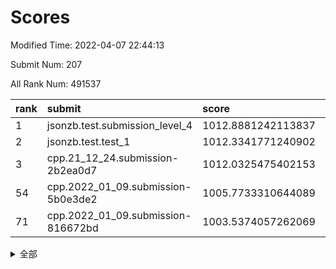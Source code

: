 # Scores

Modified Time: 2022-04-07 22:44:13

Submit Num: 207

All Rank Num: 491537

| rank |               submit               |       score        |       sigma        | pk_num |
| :--- | :--------------------------------- | :----------------- | :----------------- | :----- |
| 1    | jsonzb.test.submission_level_4     | 1012.8881242113837 | 0.8178291351973624 | 9503   |
| 2    | jsonzb.test.test_1                 | 1012.3341771240902 | 0.7935557702773337 | 9497   |
| 3    | cpp.21_12_24.submission-2b2ea0d7   | 1012.0325475402153 | 0.7915249305627782 | 9499   |
| 54   | cpp.2022_01_09.submission-5b0e3de2 | 1005.7733310644089 | 0.7229453200552686 | 9496   |
| 71   | cpp.2022_01_09.submission-816672bd | 1003.5374057262069 | 0.7098795587382454 | 9501   |


<details>
<summary>全部</summary>

| rank |                 submit                 |       score        |       sigma        | pk_num |
| :--- | :------------------------------------- | :----------------- | :----------------- | :----- |
| 1    | jsonzb.test.submission_level_4         | 1012.8881242113837 | 0.8178291351973624 | 9503   |
| 2    | jsonzb.test.test_1                     | 1012.3341771240902 | 0.7935557702773337 | 9497   |
| 3    | cpp.21_12_24.submission-2b2ea0d7       | 1012.0325475402153 | 0.7915249305627782 | 9499   |
| 4    | gobigger.level_3.submission_level_3_41 | 1011.9352789292041 | 0.782981752967152  | 9499   |
| 5    | gobigger.level_3.submission_level_3_30 | 1011.2891727106853 | 0.7479653566632318 | 9499   |
| 6    | gobigger.level_3.submission_level_3_32 | 1011.0141524644462 | 0.8006718454551834 | 9496   |
| 7    | gobigger.level_3.submission_level_3_25 | 1010.9843243585271 | 0.778009321271412  | 9499   |
| 8    | gobigger.level_3.submission_level_3_10 | 1010.9215276686605 | 0.7696724391845909 | 9497   |
| 9    | gobigger.level_3.submission_level_3_36 | 1010.8813061342579 | 0.7881726644772691 | 9503   |
| 10   | gobigger.level_3.submission_level_3_23 | 1010.820291905898  | 0.7575887531837983 | 9499   |
| 11   | gobigger.level_3.submission_level_3_3  | 1010.6710947267975 | 0.7677102234980943 | 9496   |
| 12   | gobigger.level_3.submission_level_3_21 | 1010.579097422791  | 0.7736360208337667 | 9496   |
| 13   | gobigger.level_3.submission_level_3_16 | 1010.5665605088063 | 0.7721054779211858 | 9500   |
| 14   | gobigger.level_3.submission_level_3_15 | 1010.4959144746675 | 0.7658420958398905 | 9496   |
| 15   | gobigger.level_3.submission_level_3_39 | 1010.4937762636347 | 0.7675957327650761 | 9500   |
| 16   | gobigger.level_3.submission_level_3_40 | 1010.4164885202132 | 0.7544064474390403 | 9500   |
| 17   | gobigger.level_3.submission_level_3_20 | 1010.3871376928578 | 0.7718375287922282 | 9501   |
| 18   | gobigger.level_3.submission_level_3_28 | 1010.3545752043738 | 0.7430810952333629 | 9498   |
| 19   | gobigger.level_3.submission_level_3_44 | 1010.3305286480931 | 0.7541377291781418 | 9495   |
| 20   | gobigger.level_3.submission_level_3_12 | 1010.3084200220937 | 0.807493978804174  | 9500   |
| 21   | gobigger.level_3.submission_level_3_46 | 1010.2733819448679 | 0.7537104341287235 | 9504   |
| 22   | gobigger.level_3.submission_level_3_35 | 1010.2159577724937 | 0.7599322736902    | 9496   |
| 23   | gobigger.level_3.submission_level_3_47 | 1010.1614487237705 | 0.7685403347984237 | 9499   |
| 24   | gobigger.level_3.submission_level_3_8  | 1010.1483414989933 | 0.7767816031969605 | 9500   |
| 25   | gobigger.level_3.submission_level_3_13 | 1010.1276283512412 | 0.7381872822654927 | 9499   |
| 26   | gobigger.level_3.submission_level_3_11 | 1010.115339428134  | 0.7455899285175113 | 9499   |
| 27   | gobigger.level_3.submission_level_3_17 | 1010.0526462230973 | 0.771919589541452  | 9498   |
| 28   | gobigger.level_3.submission_level_3_24 | 1009.9985828952542 | 0.7531978006882417 | 9499   |
| 29   | gobigger.level_3.submission_level_3_26 | 1009.9636964697671 | 0.7552966731970158 | 9498   |
| 30   | gobigger.level_3.submission_level_3_48 | 1009.9385999545406 | 0.7785897093075097 | 9499   |
| 31   | gobigger.level_3.submission_level_3_29 | 1009.9331326207154 | 0.7501627573841337 | 9490   |
| 32   | gobigger.level_3.submission_level_3_18 | 1009.8560269810799 | 0.7567086629721377 | 9496   |
| 33   | gobigger.level_3.submission_level_3_43 | 1009.8521810242237 | 0.7699832471970438 | 9494   |
| 34   | gobigger.level_3.submission_level_3_14 | 1009.817654066029  | 0.7931772087934605 | 9500   |
| 35   | gobigger.level_3.submission_level_3_19 | 1009.8124581695384 | 0.7766832692228973 | 9499   |
| 36   | gobigger.level_3.submission_level_3_38 | 1009.7492005644621 | 0.7472251292205675 | 9502   |
| 37   | gobigger.level_3.submission_level_3_45 | 1009.6939201126115 | 0.7958535806523698 | 9495   |
| 38   | gobigger.level_3.submission_level_3_49 | 1009.6379330553523 | 0.7501585996454249 | 9503   |
| 39   | gobigger.level_3.submission_level_3_5  | 1009.4709985474683 | 0.7673774440415623 | 9492   |
| 40   | gobigger.level_3.submission_level_3_2  | 1009.3583568880532 | 0.7688558688362627 | 9499   |
| 41   | gobigger.level_3.submission_level_3_4  | 1009.2578923026595 | 0.7424481484783257 | 9500   |
| 42   | gobigger.level_3.submission_level_3_7  | 1009.2034109412972 | 0.7584129102554686 | 9498   |
| 43   | gobigger.level_3.submission_level_3_9  | 1009.1568072930543 | 0.7574265493344825 | 9491   |
| 44   | gobigger.level_3.submission_level_3_6  | 1009.0704432085487 | 0.7387432120646319 | 9495   |
| 45   | gobigger.level_3.submission_level_3_1  | 1009.0650368179603 | 0.7448108584704998 | 9498   |
| 46   | gobigger.level_3.submission_level_3_27 | 1009.0120275516144 | 0.7561076406231795 | 9499   |
| 47   | gobigger.level_3.submission_level_3_37 | 1008.9851209849087 | 0.764048411237165  | 9495   |
| 48   | gobigger.level_3.submission_level_3_0  | 1008.8677337936672 | 0.7575911103238832 | 9496   |
| 49   | gobigger.level_3.submission_level_3_42 | 1008.7269835940469 | 0.7401534486663968 | 9494   |
| 50   | gobigger.level_3.submission_level_3_31 | 1008.5966545736273 | 0.726908246870332  | 9501   |
| 51   | gobigger.level_3.submission_level_3_34 | 1008.4209282792406 | 0.7287377124614551 | 9498   |
| 52   | gobigger.level_3.submission_level_3_33 | 1008.3638677290938 | 0.7343149124228762 | 9507   |
| 53   | gobigger.level_3.submission_level_3_22 | 1007.9950901084449 | 0.7429617702606458 | 9500   |
| 54   | cpp.2022_01_09.submission-5b0e3de2     | 1005.7733310644089 | 0.7229453200552686 | 9496   |
| 55   | gobigger.level_1.submission_level_1_43 | 1005.0222240317848 | 0.7150881322725469 | 9497   |
| 56   | gobigger.level_1.submission_level_1_27 | 1004.6510023965778 | 0.7176462012189394 | 9498   |
| 57   | gobigger.level_1.submission_level_1_2  | 1004.4588392958893 | 0.7054315040411537 | 9502   |
| 58   | gobigger.level_1.submission_level_1_48 | 1004.4542478334922 | 0.7115982279914773 | 9498   |
| 59   | gobigger.level_1.submission_level_1_19 | 1004.4119749050643 | 0.7095358512962087 | 9497   |
| 60   | gobigger.level_1.submission_level_1_38 | 1004.349221040892  | 0.7212362355511686 | 9500   |
| 61   | gobigger.level_1.submission_level_1_23 | 1004.3431835402483 | 0.7289231743211009 | 9495   |
| 62   | gobigger.level_1.submission_level_1_11 | 1004.2048466036376 | 0.7122811241867761 | 9496   |
| 63   | gobigger.level_1.submission_level_1_3  | 1004.0476800843501 | 0.7056873089237562 | 9499   |
| 64   | gobigger.level_1.submission_level_1_45 | 1004.0192315960627 | 0.7227249197541034 | 9502   |
| 65   | gobigger.level_1.submission_level_1_25 | 1003.9801285160946 | 0.7122256442548685 | 9500   |
| 66   | gobigger.level_1.submission_level_1_35 | 1003.900974765911  | 0.7297609526337371 | 9501   |
| 67   | gobigger.level_1.submission_level_1_33 | 1003.8852861343445 | 0.7227006172208433 | 9497   |
| 68   | gobigger.level_1.submission_level_1_10 | 1003.8297128618455 | 0.7162476194665238 | 9498   |
| 69   | gobigger.level_1.submission_level_1_8  | 1003.7480620087165 | 0.7146727357833138 | 9497   |
| 70   | gobigger.level_1.submission_level_1_16 | 1003.6132723594615 | 0.716868334306203  | 9502   |
| 71   | cpp.2022_01_09.submission-816672bd     | 1003.5374057262069 | 0.7098795587382454 | 9501   |
| 72   | gobigger.level_1.submission_level_1_46 | 1003.4734710257608 | 0.7126285921770841 | 9495   |
| 73   | gobigger.level_1.submission_level_1_29 | 1003.4668784656374 | 0.7268090179158745 | 9503   |
| 74   | gobigger.level_1.submission_level_1_4  | 1003.4662478232526 | 0.7175259879885496 | 9501   |
| 75   | gobigger.level_1.submission_level_1_20 | 1003.427163297226  | 0.72571688439926   | 9497   |
| 76   | gobigger.level_1.submission_level_1_21 | 1003.1365298603074 | 0.7122407222330995 | 9494   |
| 77   | gobigger.level_1.submission_level_1_40 | 1003.1250511676456 | 0.7163532219372261 | 9501   |
| 78   | gobigger.level_1.submission_level_1_49 | 1003.1196152158723 | 0.7193576418243107 | 9502   |
| 79   | gobigger.level_1.submission_level_1_28 | 1003.0581814624198 | 0.7152865552561865 | 9499   |
| 80   | gobigger.level_1.submission_level_1_9  | 1003.0331009981659 | 0.7003933307931071 | 9502   |
| 81   | gobigger.level_1.submission_level_1_30 | 1002.979766258519  | 0.7081305330473593 | 9496   |
| 82   | gobigger.level_1.submission_level_1_1  | 1002.944393468113  | 0.714552199165463  | 9503   |
| 83   | gobigger.level_1.submission_level_1_0  | 1002.9104137187746 | 0.7121197876615444 | 9495   |
| 84   | gobigger.level_1.submission_level_1_15 | 1002.9095873493351 | 0.7076228719027718 | 9494   |
| 85   | gobigger.level_1.submission_level_1_36 | 1002.8593836642076 | 0.7073381428822728 | 9499   |
| 86   | gobigger.level_1.submission_level_1_24 | 1002.8504865802843 | 0.7149248948961663 | 9500   |
| 87   | gobigger.level_1.submission_level_1_41 | 1002.8448879426504 | 0.7046839770722548 | 9503   |
| 88   | gobigger.level_1.submission_level_1_17 | 1002.765904418267  | 0.7047814522255605 | 9503   |
| 89   | gobigger.level_1.submission_level_1_44 | 1002.7562452004263 | 0.7019516699095703 | 9504   |
| 90   | gobigger.level_1.submission_level_1_39 | 1002.7157941141177 | 0.7134713088991378 | 9502   |
| 91   | gobigger.level_1.submission_level_1_22 | 1002.6966057098376 | 0.7158605516767219 | 9500   |
| 92   | gobigger.level_1.submission_level_1_42 | 1002.6725581293302 | 0.724421299186728  | 9498   |
| 93   | gobigger.level_1.submission_level_1_34 | 1002.6137776489918 | 0.7026526614519296 | 9500   |
| 94   | gobigger.level_1.submission_level_1_5  | 1002.5944343048094 | 0.714017773574541  | 9498   |
| 95   | gobigger.level_1.submission_level_1_31 | 1002.447528777342  | 0.7042553092836566 | 9496   |
| 96   | gobigger.level_1.submission_level_1_37 | 1002.4111833603722 | 0.7070075095513205 | 9506   |
| 97   | gobigger.level_1.submission_level_1_13 | 1002.3336941868205 | 0.7089865364425237 | 9496   |
| 98   | gobigger.level_1.submission_level_1_18 | 1002.2552305252237 | 0.7099992432075106 | 9503   |
| 99   | gobigger.level_1.submission_level_1_47 | 1002.147375582556  | 0.70543859264655   | 9500   |
| 100  | gobigger.level_1.submission_level_1_12 | 1002.133595126244  | 0.712912084021516  | 9497   |
| 101  | gobigger.level_1.submission_level_1_14 | 1002.1119934787073 | 0.7167164452260477 | 9497   |
| 102  | gobigger.level_1.submission_level_1_32 | 1002.0978299473237 | 0.7124190980075292 | 9497   |
| 103  | gobigger.level_1.submission_level_1_7  | 1001.9816945538586 | 0.7054657389398601 | 9499   |
| 104  | gobigger.level_1.submission_level_1_26 | 1001.9127921411365 | 0.711113758976872  | 9498   |
| 105  | gobigger.level_1.submission_level_1_6  | 1001.6203935827727 | 0.715456005230841  | 9499   |
| 106  | gobigger.random.submission_random_38   | 997.5560253999698  | 0.7144705488447712 | 9500   |
| 107  | gobigger.random.submission_random_33   | 997.1674581349564  | 0.7059044564276017 | 9494   |
| 108  | gobigger.random.submission_random_36   | 997.0636404746335  | 0.7134512732159927 | 9495   |
| 109  | gobigger.random.submission_random_27   | 996.982052132104   | 0.7199126091248262 | 9495   |
| 110  | gobigger.random.submission_random_15   | 996.9137782301241  | 0.707751149624132  | 9500   |
| 111  | gobigger.random.submission_random_20   | 996.8542723216528  | 0.7116970173616229 | 9503   |
| 112  | gobigger.random.submission_random_42   | 996.7359444241023  | 0.7119083202890043 | 9500   |
| 113  | gobigger.random.submission_random_12   | 996.7227224161584  | 0.7076231513722822 | 9495   |
| 114  | gobigger.random.submission_random_37   | 996.7106520205452  | 0.7042715520949637 | 9495   |
| 115  | gobigger.random.submission_random_47   | 996.6050605557072  | 0.7204308102906505 | 9499   |
| 116  | gobigger.random.submission_random_34   | 996.5972918033459  | 0.7244750974743966 | 9495   |
| 117  | gobigger.random.submission_random_29   | 996.5561174933019  | 0.7034491340008281 | 9496   |
| 118  | gobigger.random.submission_random_4    | 996.533562127544   | 0.7051537011849949 | 9500   |
| 119  | gobigger.random.submission_random_26   | 996.5109585044261  | 0.7106767044526203 | 9500   |
| 120  | gobigger.random.submission_random_17   | 996.4750953750105  | 0.7058663397915735 | 9499   |
| 121  | gobigger.random.submission_random_35   | 996.4498851394738  | 0.7136673535489915 | 9499   |
| 122  | gobigger.random.submission_random_39   | 996.4403130535069  | 0.7020130473802425 | 9502   |
| 123  | gobigger.random.submission_random_2    | 996.4185218053126  | 0.7043049275922594 | 9496   |
| 124  | gobigger.random.submission_random_10   | 996.4117130114614  | 0.7080113338885871 | 9499   |
| 125  | gobigger.random.submission_random_16   | 996.3449985729702  | 0.7053417446436018 | 9499   |
| 126  | gobigger.random.submission_random_48   | 996.2411781942499  | 0.7096652792112413 | 9497   |
| 127  | gobigger.random.submission_random_43   | 996.2333280086115  | 0.7084274006903405 | 9498   |
| 128  | gobigger.random.submission_random_25   | 996.1740173789178  | 0.7144944126561866 | 9500   |
| 129  | gobigger.random.submission_random_11   | 996.1136541594232  | 0.7026913195909967 | 9503   |
| 130  | gobigger.random.submission_random_24   | 996.0822984568667  | 0.7155525884202041 | 9502   |
| 131  | gobigger.random.submission_random_31   | 996.0534817122364  | 0.7188199516989318 | 9500   |
| 132  | gobigger.random.submission_random_3    | 996.0459104852388  | 0.7020376780011648 | 9497   |
| 133  | gobigger.random.submission_random_8    | 996.0450341685571  | 0.7080264300936441 | 9497   |
| 134  | gobigger.random.submission_random_23   | 996.0239767633425  | 0.7073103075820433 | 9494   |
| 135  | gobigger.random.submission_random_7    | 995.9925765207128  | 0.7188184835714825 | 9499   |
| 136  | gobigger.random.submission_random_14   | 995.9841678947021  | 0.6991716224489519 | 9500   |
| 137  | gobigger.random.submission_random_49   | 995.9597732365768  | 0.7117828260274272 | 9499   |
| 138  | gobigger.random.submission_random_32   | 995.9513046033     | 0.710729824316819  | 9496   |
| 139  | gobigger.random.submission_random_28   | 995.8976724914979  | 0.7209544012624185 | 9498   |
| 140  | gobigger.random.submission_random_44   | 995.8917573317361  | 0.7136833273356602 | 9499   |
| 141  | gobigger.random.submission_random_0    | 995.7608665693986  | 0.7088812770607505 | 9497   |
| 142  | gobigger.random.submission_random_18   | 995.6966746566656  | 0.7112021499088219 | 9496   |
| 143  | gobigger.random.submission_random_46   | 995.6601535131416  | 0.7053953704923642 | 9501   |
| 144  | gobigger.random.submission_random_21   | 995.5865197421858  | 0.7123805315553264 | 9497   |
| 145  | gobigger.random.submission_random_22   | 995.5716330075929  | 0.714062794674323  | 9504   |
| 146  | gobigger.random.submission_random_5    | 995.4712685249372  | 0.7006597503982874 | 9498   |
| 147  | gobigger.random.submission_random_40   | 995.3582550610477  | 0.7112180026865346 | 9502   |
| 148  | gobigger.random.submission_random_1    | 995.2619627744025  | 0.7192948347530048 | 9496   |
| 149  | gobigger.random.submission_random_13   | 995.2567065571454  | 0.7354653362283935 | 9496   |
| 150  | gobigger.random.submission_random_9    | 995.1517458738954  | 0.7276671683589548 | 9498   |
| 151  | gobigger.level_2.submission_level_2_25 | 995.0907092601951  | 0.7235143958677168 | 9498   |
| 152  | gobigger.random.submission_random_6    | 995.0291396133915  | 0.7073897149727368 | 9503   |
| 153  | gobigger.random.submission_random_45   | 995.0221860928201  | 0.716665992352     | 9500   |
| 154  | gobigger.random.submission_random_41   | 995.0120701789524  | 0.7131080668261437 | 9497   |
| 155  | gobigger.random.submission_random_30   | 994.9435190566113  | 0.7201436498863049 | 9501   |
| 156  | gobigger.random.submission_random_19   | 994.7448391944489  | 0.7146804356899047 | 9500   |
| 157  | gobigger.level_2.submission_level_2_44 | 993.9864118573034  | 0.7240658207755214 | 9491   |
| 158  | gobigger.level_2.submission_level_2_1  | 993.9504664537985  | 0.7364806381031961 | 9495   |
| 159  | gobigger.level_2.submission_level_2_4  | 993.8416376786188  | 0.744380677492168  | 9493   |
| 160  | gobigger.level_2.submission_level_2_23 | 993.7396758625582  | 0.7313421201449166 | 9500   |
| 161  | gobigger.level_2.submission_level_2_33 | 993.604012802115   | 0.7260816277024162 | 9493   |
| 162  | gobigger.level_2.submission_level_2_2  | 993.5542232613288  | 0.7524727814201817 | 9497   |
| 163  | gobigger.level_2.submission_level_2_22 | 993.5156777562936  | 0.7268317938242396 | 9498   |
| 164  | gobigger.level_2.submission_level_2_11 | 993.4804342612138  | 0.7375221973180449 | 9494   |
| 165  | gobigger.level_2.submission_level_2_15 | 993.3424356507415  | 0.736940335358311  | 9500   |
| 166  | gobigger.level_2.submission_level_2_38 | 993.3241158287955  | 0.7382291212487254 | 9499   |
| 167  | gobigger.level_2.submission_level_2_42 | 992.9554261895988  | 0.7299493561668874 | 9496   |
| 168  | gobigger.level_2.submission_level_2_20 | 992.8884171524488  | 0.7465614618734755 | 9500   |
| 169  | gobigger.level_2.submission_level_2_16 | 992.8879683406489  | 0.7433842347833983 | 9495   |
| 170  | gobigger.level_2.submission_level_2_14 | 992.8029196740104  | 0.7520780023587267 | 9499   |
| 171  | gobigger.level_2.submission_level_2_7  | 992.7701652319469  | 0.730497543231008  | 9496   |
| 172  | gobigger.level_2.submission_level_2_19 | 992.7257595941117  | 0.7390773433040619 | 9496   |
| 173  | gobigger.level_2.submission_level_2_31 | 992.6024989806269  | 0.7455158694070572 | 9498   |
| 174  | gobigger.level_2.submission_level_2_13 | 992.5365067858212  | 0.7546297019042533 | 9492   |
| 175  | gobigger.level_2.submission_level_2_12 | 992.5256343093465  | 0.7467840712859719 | 9503   |
| 176  | gobigger.level_2.submission_level_2_6  | 992.511148752319   | 0.7384401961465786 | 9493   |
| 177  | gobigger.level_2.submission_level_2_37 | 992.4484122206654  | 0.7385801071170537 | 9494   |
| 178  | gobigger.level_2.submission_level_2_47 | 992.4391666181976  | 0.756435709127537  | 9493   |
| 179  | gobigger.level_2.submission_level_2_29 | 992.3568681761963  | 0.7559280799908653 | 9495   |
| 180  | gobigger.level_2.submission_level_2_5  | 992.2852550916732  | 0.7360777773467676 | 9497   |
| 181  | gobigger.level_2.submission_level_2_24 | 992.1002433554899  | 0.7530418523555205 | 9501   |
| 182  | gobigger.level_2.submission_level_2_9  | 992.0948139497932  | 0.7480050649877811 | 9497   |
| 183  | gobigger.level_2.submission_level_2_39 | 992.0549137452315  | 0.7256392039874417 | 9497   |
| 184  | gobigger.level_2.submission_level_2_3  | 992.0235310823227  | 0.7719907390633787 | 9497   |
| 185  | gobigger.level_2.submission_level_2_40 | 991.9921739150556  | 0.7389444487755444 | 9498   |
| 186  | gobigger.level_2.submission_level_2_17 | 991.9798576190809  | 0.748741783015528  | 9500   |
| 187  | gobigger.level_2.submission_level_2_41 | 991.9771277796212  | 0.7561862847140262 | 9499   |
| 188  | gobigger.level_2.submission_level_2_27 | 991.9743346616176  | 0.7637416431905445 | 9501   |
| 189  | gobigger.level_2.submission_level_2_48 | 991.88850454208    | 0.7433507769854268 | 9501   |
| 190  | gobigger.level_2.submission_level_2_35 | 991.7223077777116  | 0.7490552761750255 | 9493   |
| 191  | gobigger.level_2.submission_level_2_28 | 991.6938553968679  | 0.7472807430188408 | 9501   |
| 192  | gobigger.level_2.submission_level_2_49 | 991.5710230830612  | 0.756798994527302  | 9494   |
| 193  | gobigger.level_2.submission_level_2_43 | 991.5453698705246  | 0.745202304950027  | 9496   |
| 194  | gobigger.level_2.submission_level_2_21 | 991.5199368241629  | 0.7507569572683477 | 9495   |
| 195  | gobigger.level_2.submission_level_2_0  | 991.4422020785688  | 0.7556657922475566 | 9498   |
| 196  | gobigger.level_2.submission_level_2_10 | 991.4029592738381  | 0.7425078993594263 | 9497   |
| 197  | gobigger.level_2.submission_level_2_8  | 991.3924549816269  | 0.7464139401233795 | 9498   |
| 198  | gobigger.level_2.submission_level_2_34 | 991.2986404020696  | 0.7419528158966666 | 9498   |
| 199  | gobigger.level_2.submission_level_2_46 | 991.2295180443865  | 0.7535577733775524 | 9503   |
| 200  | gobigger.level_2.submission_level_2_45 | 991.2276884246626  | 0.7254530739789368 | 9499   |
| 201  | gobigger.level_2.submission_level_2_30 | 991.2127010592159  | 0.7417120977034496 | 9504   |
| 202  | gobigger.level_2.submission_level_2_18 | 991.193278504879   | 0.7462864512888779 | 9502   |
| 203  | gobigger.level_2.submission_level_2_36 | 991.0932706267652  | 0.7565731004621091 | 9491   |
| 204  | gobigger.level_2.submission_level_2_26 | 991.0060369288333  | 0.7444602727357227 | 9498   |
| 205  | gobigger.level_2.submission_level_2_32 | 990.8049977489945  | 0.7664176842597351 | 9501   |
| 206  | gobigger.none.submission_none_0        | 977.2651792799754  | 1.2885524835379432 | 9501   |
| 207  | gobigger.none.submission_none_1        | 976.2849214624221  | 1.520998672046077  | 9501   |

</details>